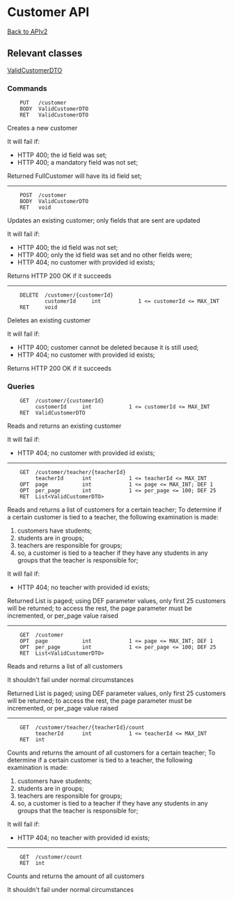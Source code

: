 # Customer API

[Back to APIv2](./APIv2.md#api-v2)

## Relevant classes

[ValidCustomerDTO](../../src/main/java/com/superum/api/v2/customer/ValidCustomerDTO.java)

### Commands

<a name="create"><a>
```
    PUT   /customer
    BODY  ValidCustomerDTO
    RET   ValidCustomerDTO
```

Creates a new customer

It will fail if:
  * HTTP 400; the id field was set;
  * HTTP 400; a mandatory field was not set;

Returned FullCustomer will have its id field set;

------

<a name="update"><a>
```
    POST  /customer
    BODY  ValidCustomerDTO
    RET   void
```

Updates an existing customer; only fields that are sent are updated

It will fail if:
  * HTTP 400; the id field was not set;
  * HTTP 400; only the id field was set and no other fields were;
  * HTTP 404; no customer with provided id exists;

Returns HTTP 200 OK if it succeeds

------

<a name="delete"><a>
```
    DELETE  /customer/{customerId}
            customerId     int            1 <= customerId <= MAX_INT
    RET     void
```

Deletes an existing customer

It will fail if:
  * HTTP 400; customer cannot be deleted because it is still used;
  * HTTP 404; no customer with provided id exists;

Returns HTTP 200 OK if it succeeds

### Queries

<a name="read"><a>
```
    GET  /customer/{customerId}
         customerId     int            1 <= customerId <= MAX_INT
    RET  ValidCustomerDTO
```

Reads and returns an existing customer

It will fail if:
  * HTTP 404; no customer with provided id exists;

------

<a name="read-for-teacher"><a>
```
    GET  /customer/teacher/{teacherId}
         teacherId      int            1 <= teacherId <= MAX_INT
    OPT  page           int            1 <= page <= MAX_INT; DEF 1
    OPT  per_page       int            1 <= per_page <= 100; DEF 25
    RET  List<ValidCustomerDTO>
```

Reads and returns a list of customers for a certain teacher;
To determine if a certain customer is tied to a teacher, the following examination is made:

1. customers have students;
2. students are in groups;
3. teachers are responsible for groups;
4. so, a customer is tied to a teacher if they have any students in any groups that the teacher is responsible for;

It will fail if:
  * HTTP 404; no teacher with provided id exists;

Returned List is paged; using DEF parameter values, only first 25 customers will be returned; to access the rest,
the page parameter must be incremented, or per_page value raised

------

<a name="read-all"><a>
```
    GET  /customer
    OPT  page           int            1 <= page <= MAX_INT; DEF 1
    OPT  per_page       int            1 <= per_page <= 100; DEF 25
    RET  List<ValidCustomerDTO>
```

Reads and returns a list of all customers

It shouldn't fail under normal circumstances

Returned List is paged; using DEF parameter values, only first 25 customers will be returned; to access the rest,
the page parameter must be incremented, or per_page value raised

------

<a name="count-for-teacher"><a>
```
    GET  /customer/teacher/{teacherId}/count
         teacherId      int            1 <= teacherId <= MAX_INT
    RET  int
```

Counts and returns the amount of all customers for a certain teacher;
To determine if a certain customer is tied to a teacher, the following examination is made:

1. customers have students;
2. students are in groups;
3. teachers are responsible for groups;
4. so, a customer is tied to a teacher if they have any students in any groups that the teacher is responsible for;

It will fail if:
  * HTTP 404; no teacher with provided id exists;

------

<a name="count-all"><a>
```
    GET  /customer/count
    RET  int
```

Counts and returns the amount of all customers

It shouldn't fail under normal circumstances

